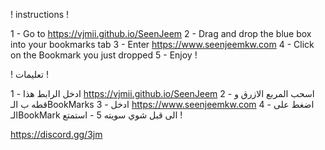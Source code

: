 ! instructions !



1 - Go to https://vjmii.github.io/SeenJeem
2 - Drag and drop the blue box into your bookmarks tab
3 - Enter https://www.seenjeemkw.com
4 - Click on the Bookmark you just dropped
5 - Enjoy !


! تعليمات !



1 - ادخل الرابط هذا https://vjmii.github.io/SeenJeem
2 - اسحب المربع الازرق و قطه ب الـBookMarks
3 - ادخل https://www.seenjeemkw.com 
4 - اضغط على الـBookMark الى قبل شوي سويته
5 - استمتع !

https://discord.gg/3jm
